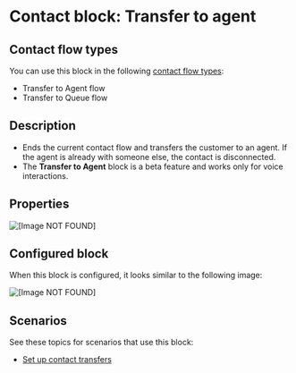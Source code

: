 # Contact block: Transfer to agent<a name="transfer-to-agent-block"></a>

## Contact flow types<a name="transfer-to-agent-block-types"></a>

You can use this block in the following [contact flow types](create-contact-flow.md#contact-flow-types):
+ Transfer to Agent flow
+ Transfer to Queue flow

## Description<a name="transfer-to-agent-block-description"></a>
+ Ends the current contact flow and transfers the customer to an agent\. If the agent is already with someone else, the contact is disconnected\.
+ The **Transfer to Agent** block is a beta feature and works only for voice interactions\.

## Properties<a name="transfer-to-agent-block-properties"></a>

![\[Image NOT FOUND\]](http://docs.aws.amazon.com/connect/latest/adminguide/images/transfer-to-agent-properties.png)

## Configured block<a name="transfer-to-agent-block-configured"></a>

When this block is configured, it looks similar to the following image:

![\[Image NOT FOUND\]](http://docs.aws.amazon.com/connect/latest/adminguide/images/transfer-to-agent-configured.png)

## Scenarios<a name="transfer-to-agent-block-scenarios"></a>

See these topics for scenarios that use this block:
+ [Set up contact transfers](transfer.md)